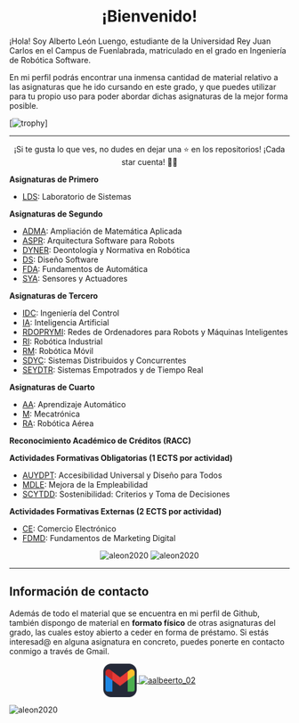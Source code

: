 <h1 align="center">
¡Bienvenido!
</h1>

¡Hola! Soy Alberto León Luengo, estudiante de la Universidad Rey Juan Carlos en el Campus de Fuenlabrada, matriculado en el grado en Ingeniería de Robótica Software.

En mi perfil podrás encontrar una inmensa cantidad de material relativo a las asignaturas que he ido cursando en este grado, y que puedes utilizar para tu propio uso para poder abordar dichas asignaturas de la mejor forma posible.

[![trophy](https://github-profile-trophy.vercel.app/?username=aleon2020&row=1&column=6)]

<hr/>

<p align="center">
¡Si te gusta lo que ves, no dudes en dejar una ⭐ en los repositorios! ¡Cada star cuenta! 🚀✨
</p>

**Asignaturas de Primero**
* [LDS](https://github.com/aleon2020/LDS_2022-2023): Laboratorio de Sistemas

**Asignaturas de Segundo**
* [ADMA](https://github.com/aleon2020/ADMA_2022-2023): Ampliación de Matemática Aplicada
* [ASPR](https://github.com/aleon2020/ASPR_2022-2023): Arquitectura Software para Robots
* [DYNER](https://github.com/aleon2020/DYNER_2022-2023): Deontología y Normativa en Robótica
* [DS](https://github.com/aleon2020/DS_2022-2023): Diseño Software
* [FDA](https://github.com/aleon2020/FDA_2022-2023): Fundamentos de Automática
* [SYA](https://github.com/aleon2020/SYA_2022-2023): Sensores y Actuadores

**Asignaturas de Tercero**
* [IDC](https://github.com/aleon2020/IDC_2022-2023): Ingeniería del Control
* [IA](https://github.com/aleon2020/IA_2023-2024): Inteligencia Artificial
* [RDOPRYMI](https://github.com/aleon2020/RDOPRYMI_2023-2024): Redes de Ordenadores para Robots y Máquinas Inteligentes
* [RI](https://github.com/aleon2020/RI_2023-2024): Robótica Industrial
* [RM](https://github.com/aleon2020/RM_2022-2023): Robótica Móvil
* [SDYC](https://github.com/aleon2020/SDYC_2023-2024): Sistemas Distribuidos y Concurrentes
* [SEYDTR](https://github.com/aleon2020/SEYDTR_2022-2023): Sistemas Empotrados y de Tiempo Real

**Asignaturas de Cuarto**
* [AA](https://github.com/aleon2020/AA_2024-2025): Aprendizaje Automático
* [M](https://github.com/aleon2020/M_2023-2024): Mecatrónica
* [RA](https://github.com/aleon2020/RA_2023-2024): Robótica Aérea

**Reconocimiento Académico de Créditos (RACC)**

**Actividades Formativas Obligatorias (1 ECTS por actividad)**

* [AUYDPT](https://github.com/aleon2020/AUYDPT_2024-2025): Accesibilidad Universal y Diseño para Todos
* [MDLE](https://github.com/aleon2020/MDLE_2024-2025): Mejora de la Empleabilidad
* [SCYTDD](https://github.com/aleon2020/SCYTDD_2024-2025): Sostenibilidad: Criterios y Toma de Decisiones

**Actividades Formativas Externas (2 ECTS por actividad)**

* [CE](https://github.com/aleon2020/CE_2024-2025): Comercio Electrónico
* [FDMD](https://github.com/aleon2020/FDMD_2024-2025): Fundamentos de Marketing Digital

<p align="center">
  <img src="https://github-readme-stats.vercel.app/api/top-langs?username=aleon2020&theme=midnight-blue&show_icons=true&locale=en&layout=compact" alt="aleon2020"/>
  <img width=395 src="https://github-readme-stats.vercel.app/api?username=aleon2020&theme=midnight-blue&show_icons=true&hide_border=true&count_private=true"alt="aleon2020" />
</p>

<hr/>

## Información de contacto

Además de todo el material que se encuentra en mi perfil de Github, también dispongo de material en **formato físico** de otras asignaturas del grado, las cuales estoy abierto a ceder en forma de préstamo. Si estás interesad@ en alguna asignatura en concreto, puedes ponerte en contacto conmigo a través de Gmail.

<p align="center">
  <a href="mailto:albertoleon2002@gmail.com" target="blank">
    <img align="center" src="https://github.com/tandpfun/skill-icons/blob/main/icons/Gmail-Dark.svg" alt="gmail" height="60" width="60" />
  </a>
  <a href="https://www.instagram.com/aalbeerto_02" target="blank">
    <img align="center" src="https://raw.githubusercontent.com/rahuldkjain/github-profile-readme-generator/master/src/images/icons/Social/instagram.svg" alt="aalbeerto_02" height="60" width="60" />
  </a>
</p>

<p align="left"> 
 <img src="https://komarev.com/ghpvc/?username=aleon2020&label=Profile%20views&color=0e75b6&style=flat" alt="aleon2020"/> 
</p>
